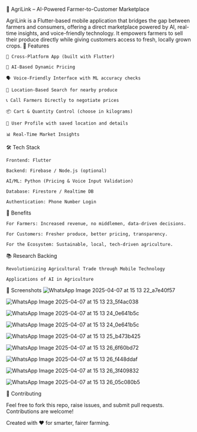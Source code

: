 🌾 AgriLink – AI-Powered Farmer-to-Customer Marketplace

AgriLink is a Flutter-based mobile application that bridges the gap between farmers and consumers, offering a direct marketplace powered by AI, real-time insights, and voice-friendly technology. It empowers farmers to sell their produce directly while giving customers access to fresh, locally grown crops.
🚀 Features

    📱 Cross-Platform App (built with Flutter)

    🧠 AI-Based Dynamic Pricing

    🗣️ Voice-Friendly Interface with ML accuracy checks

    📍 Location-Based Search for nearby produce

    📞 Call Farmers Directly to negotiate prices

    📦 Cart & Quantity Control (choose in kilograms)

    👤 User Profile with saved location and details

    📊 Real-Time Market Insights

🛠️ Tech Stack

    Frontend: Flutter

    Backend: Firebase / Node.js (optional)

    AI/ML: Python (Pricing & Voice Input Validation)

    Database: Firestore / Realtime DB

    Authentication: Phone Number Login

🌱 Benefits

    For Farmers: Increased revenue, no middlemen, data-driven decisions.

    For Customers: Fresher produce, better pricing, transparency.

    For the Ecosystem: Sustainable, local, tech-driven agriculture.

📚 Research Backing

    Revolutionizing Agricultural Trade through Mobile Technology

    Applications of AI in Agriculture

📸 Screenshots
![WhatsApp Image 2025-04-07 at 15 13 22_a7e40f57](https://github.com/user-attachments/assets/d1cd3e64-247e-44ce-a9df-6851ba3ff9b2)

![WhatsApp Image 2025-04-07 at 15 13 23_5f4ac038](https://github.com/user-attachments/assets/cc5a22cd-9486-4d57-afe7-f5ac6eec8e6a)

![WhatsApp Image 2025-04-07 at 15 13 24_0e641b5c](https://github.com/user-attachments/assets/273a4909-79ac-43df-a55a-d06957c15c43)

![WhatsApp Image 2025-04-07 at 15 13 24_0e641b5c](https://github.com/user-attachments/assets/e4e94468-4879-4c05-80e9-04c6d1ee1d51)

![WhatsApp Image 2025-04-07 at 15 13 25_b473b425](https://github.com/user-attachments/assets/f08fe0cd-3893-42f4-a010-2d48545be6b4)

![WhatsApp Image 2025-04-07 at 15 13 26_6f60bd72](https://github.com/user-attachments/assets/4ecd4af6-debd-40ee-9583-f61e55725d93)

![WhatsApp Image 2025-04-07 at 15 13 26_f448ddaf](https://github.com/user-attachments/assets/8198edf4-6430-4ae9-81c7-3e97404531cd)

![WhatsApp Image 2025-04-07 at 15 13 26_3f409832](https://github.com/user-attachments/assets/acf61678-61ae-49f7-af11-49ed2ea4c15e)

![WhatsApp Image 2025-04-07 at 15 13 26_05c080b5](https://github.com/user-attachments/assets/8f0426b8-518b-4285-a75e-e66f0013db59)



🤝 Contributing

Feel free to fork this repo, raise issues, and submit pull requests. Contributions are welcome!

Created with ❤️ for smarter, fairer farming.
